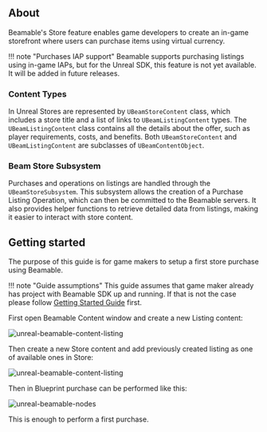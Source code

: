 <style>
img[src*='#center'] { 
    display: block;
    margin: auto;
}
</style>

## About

Beamable's Store feature enables game developers to create an in-game storefront where users can purchase items using virtual currency.

!!! note "Purchases IAP support"
    Beamable supports purchasing listings using in-game IAPs, but for the Unreal SDK, this feature is not yet available. It will be added in future releases.

### Content Types

In Unreal Stores are represented by `UBeamStoreContent` class, which includes a store title and a list of links to `UBeamListingContent` types. The `UBeamListingContent` class contains all the details about the offer, such as player requirements, costs, and benefits. Both `UBeamStoreContent` and `UBeamListingContent` are subclasses of `UBeamContentObject`.

### Beam Store Subsystem

Purchases and operations on listings are handled through the `UBeamStoreSubsystem`. This subsystem allows the creation of a Purchase Listing Operation, which can then be committed to the Beamable servers. It also provides helper functions to retrieve detailed data from listings, making it easier to interact with store content.

## Getting started

The purpose of this guide is for game makers to setup a first store purchase using Beamable.

!!! note "Guide assumptions"
    This guide assumes that game maker already has project with Beamable SDK up and running. If that is not the case please follow [Getting Started Guide](../../guides/intro) first.

First open Beamable Content window and create a new Listing content:

![unreal-beamable-content-listing](./images/store-content-listing.png)

Then create a new Store content and add previously created listing as one of available ones in Store:

![unreal-beamable-content-listing](./images/store-content-store.png)

Then in Blueprint purchase can be performed like this:

![unreal-beamable-nodes](./images/stores-beam-nodes.png#center)

This is enough to perform a first purchase.